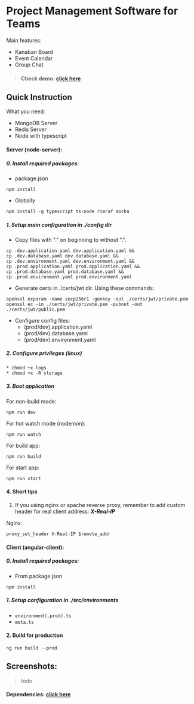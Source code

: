 Project Management Software for Teams 
===

Main features:

* Kanaban Board
* Event Calendar
* Group Chat

> #### Check demo: [click here](http://teamflow.evcode.pl)

## Quick Instruction

What you need:
* MongoDB Server
* Redis Server
* Node with typescript

#### Server (node-server):

##### 0. Install required packages:

* package.json
```
npm install
```
* Globally
```
npm install -g typescript ts-node rimraf mocha
```

##### 1. Setup main configuration in *./config* dir
* Copy files with "." on beginning to without ".".
```
cp .dev.application.yaml dev.application.yaml &&
cp .dev.database.yaml dev.database.yaml &&
cp .dev.environment.yaml dev.environment.yaml &&
cp .prod.application.yaml prod.application.yaml &&
cp .prod.database.yaml prod.database.yaml &&
cp .prod.environment.yaml prod.environment.yaml
```
* Generate certs in ./certs/jwt dir. Using these commands:
```shell
openssl ecparam -name secp256r1 -genkey -out ./certs/jwt/private.pem
openssl ec -in ./certs/jwt/private.pem -pubout -out ./certs/jwt/public.pem
```
* Configure config files:
	* (prod/dev).application.yaml
	* (prod/dev).database.yaml
	* (prod/dev).environment.yaml
	
##### 2. Configure privileges (linux)
	* chmod +x logs
	* chmod +x -R storage
	
##### 3. Boot application
For non-build mode:
```
npm run dev
```
For hot watch mode (nodemon):
```
npm run watch
```
For build app:
```
npm run build
```
For start app:
```
npm run start
```

#### 4. Short tips
1. If you using nginx or apache reverse proxy, remember to add custom header for real client address: ***X-Real-IP***

Nginx:
```
proxy_set_header X-Real-IP $remote_addr
```

#### Client (angular-client):

##### 0. Install required packages:

* From package.json
```
npm install
```

##### 1. Setup configuration in ./src/environments
* `environment(.prod).ts`
* `meta.ts`

#### 2. Build for production
```
ng run build --prod
```

## Screenshots:
> todo


#### Dependencies: [click here](https://github.com/boski-src/teamflow-project-management/network/dependencies)
